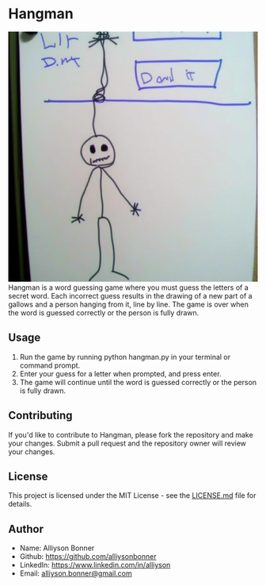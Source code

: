 # Hangman
![A cartoon of two young men locked in an aggressive match of Rock, Paper, Scissors.](https://github.com/AlliysonBonner/Hangman/blob/main/image.png?raw=true)
Hangman is a word guessing game where you must guess the letters of a secret word. Each incorrect guess results in the drawing of a new part of a gallows and a person hanging from it, line by line. The game is over when the word is guessed correctly or the person is fully drawn.

## Usage
1. Run the game by running python hangman.py in your terminal or command prompt.
1. Enter your guess for a letter when prompted, and press enter.
1. The game will continue until the word is guessed correctly or the person is fully drawn.

## Contributing
If you'd like to contribute to Hangman, please fork the repository and make your changes. Submit a pull request and the repository owner will review your changes.

## License
This project is licensed under the MIT License - see the [LICENSE.md](https://github.com/alliysonbonner/Hangman/LICENSE.md) file for details.

## Author
* Name: Alliyson Bonner
* Github: https://github.com/alliysonbonner
* LinkedIn: https://www.linkedin.com/in/alliyson
* Email: alliyson.bonner@gmail.com
